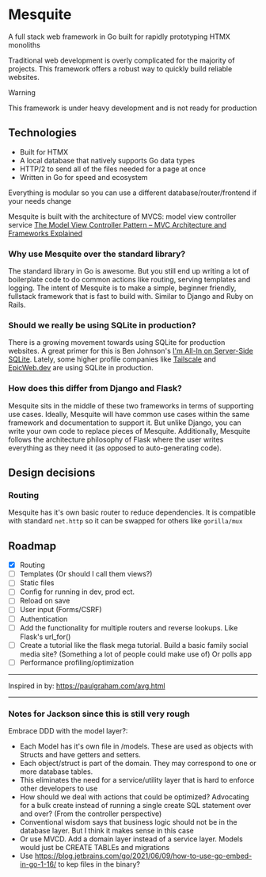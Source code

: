 # Mesquite
A full stack web framework in Go built for rapidly prototyping HTMX monoliths

Traditional web development is overly complicated for the majority of projects. This framework offers a robust way to quickly build reliable websites.

> [!WARNING]  
> This framework is under heavy development and is not ready for production

## Technologies
- Built for HTMX
- A local database that natively supports Go data types
- HTTP/2 to send all of the files needed for a page at once
- Written in Go for speed and ecosystem

Everything is modular so you can use a different database/router/frontend if your needs change

Mesquite is built with the architecture of MVCS: model view controller service [The Model View Controller Pattern – MVC Architecture and Frameworks Explained](https://www.freecodecamp.org/news/the-model-view-controller-pattern-mvc-architecture-and-frameworks-explained/)

### Why use Mesquite over the standard library?
The standard library in Go is awesome. But you still end up writing a lot of boilerplate code to do common actions like routing, serving templates and logging. The intent of Mesquite is to make a simple, beginner friendly, fullstack framework that is fast to build with. Similar to Django and Ruby on Rails.

### Should we really be using SQLite in production?
There is a growing movement towards using SQLite for production websites. A great primer for this is Ben Johnson's [I'm All-In on Server-Side SQLite](https://fly.io/blog/all-in-on-sqlite-litestream/).
Lately, some higher profile companies like [Tailscale](https://tailscale.com/blog/database-for-2022/) and [EpicWeb.dev](https://kentcdodds.com/blog/i-migrated-from-a-postgres-cluster-to-distributed-sqlite-with-litefs) are using SQLite in production.

### How does this differ from Django and Flask?
Mesquite sits in the middle of these two frameworks in terms of supporting use cases. Ideally, Mesquite will have common use cases within the same framework and documentation to support it. But unlike Django, you can write your own code to replace pieces of Mesquite. Additionally, Mesquite follows the architecture philosophy of Flask where the user writes everything as they need it (as opposed to auto-generating code).

## Design decisions
### Routing
Mesquite has it's own basic router to reduce dependencies.
It is compatible with standard `net.http` so it can be swapped for others like `gorilla/mux`


## Roadmap
- [x] Routing
- [ ] Templates (Or should I call them views?)
- [ ] Static files
- [ ] Config for running in dev, prod ect.
- [ ] Reload on save
- [ ] User input (Forms/CSRF)
- [ ] Authentication
- [ ] Add the functionality for multiple routers and reverse lookups. Like Flask's url_for()
- [ ] Create a tutorial like the flask mega tutorial. Build a basic family social media site? (Something a lot of people could make use of) Or polls app
- [ ] Performance profiling/optimization

---

Inspired in by: https://paulgraham.com/avg.html

---

### Notes for Jackson since this is still very rough
Embrace DDD with the model layer?:
- Each Model has it's own file in /models. These are used as objects with Structs and have getters and setters.
- Each object/struct is part of the domain. They may correspond to one or more database tables.
- This eliminates the need for a service/utility layer that is hard to enforce other developers to use
- How should we deal with actions that could be optimized? Advocating for a bulk create instead of running a single create SQL statement over and over? (From the controller perspective)
- Conventional wisdom says that business logic should not be in the database layer. But I think it makes sense in this case
- Or use MVCD. Add a domain layer instead of a service layer. Models would just be CREATE TABLEs and migrations
- Use https://blog.jetbrains.com/go/2021/06/09/how-to-use-go-embed-in-go-1-16/ to kep files in the binary?